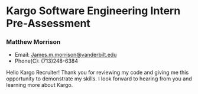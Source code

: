 # Kargo Software Engineering Intern Pre-Assessment
### Matthew Morrison
* Email: James.m.morrison@vanderbilt.edu 
* Phone(C): (713)248-6384

Hello Kargo Recruiter! Thank you for reviewing my code and giving me this opportunity to demonstrate my skills. I look forward to hearing from you and learning more about Kargo.
